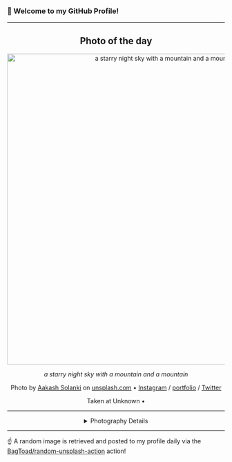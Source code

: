 ### 👋 Welcome to my GitHub Profile!

----
<div align="center">

## Photo of the day
  
  <a href="https://unsplash.com/photos/a-starry-night-sky-with-a-mountain-and-a-mountain-t0MVNjYbgbA"><img width="720" src="https://images.unsplash.com/photo-1656937693729-8dc58b9d6c74?crop=entropy&cs=tinysrgb&fit=max&fm=jpg&ixid=M3w1OTQ0OTd8MHwxfHJhbmRvbXx8fHx8fHx8fDE3NTU4NDMwNzh8&ixlib=rb-4.1.0&q=80&w=1080" alt="a starry night sky with a mountain and a mountain"></a>
  
  <em>a starry night sky with a mountain and a mountain</em>
  
  <em></em>

  Photo by [Aakash Solanki](https://www.instagram.com/_aakashsolanki_/) on [unsplash.com](https://unsplash.com/) • [Instagram](https://instagram.com/_aakashsolanki_) / [portfolio](https://www.instagram.com/_aakashsolanki_/) / [Twitter](https://twitter.com/AakashS52232111)
  
  Taken at Unknown • 
  
  ---
  
<details>
<summary>Photography Details</summary>
  
| Parameter     | Value |
| ------------- | ----- |
| Camera Model  | null |
| Exposure Time | null |
| Aperture      | null |
| Focal Length  | null |
| ISO           | null |
| Location      | Unknown (null) |
| Coordinates   | Latitude null, Longitude null |

</details>

</div>

----

☝️ A random image is retrieved and posted to my profile daily via the [BagToad/random-unsplash-action](https://github.com/BagToad/random-unsplash-action) action!
